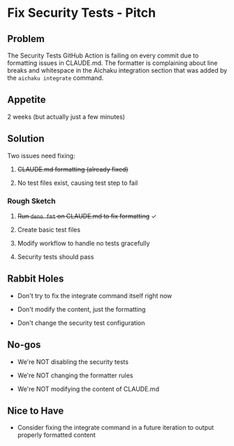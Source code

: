 # Fix Security Tests - Pitch

## Problem

The Security Tests GitHub Action is failing on every commit due to formatting
issues in CLAUDE.md. The formatter is complaining about line breaks and
whitespace in the Aichaku integration section that was added by the
`aichaku integrate` command.

## Appetite

2 weeks (but actually just a few minutes)

## Solution

Two issues need fixing:

1. ~~CLAUDE.md formatting (already fixed)~~

2. No test files exist, causing test step to fail

### Rough Sketch

1. ~~Run `deno fmt` on CLAUDE.md to fix formatting~~ ✓

2. Create basic test files

3. Modify workflow to handle no tests gracefully

4. Security tests should pass

## Rabbit Holes

- Don't try to fix the integrate command itself right now

- Don't modify the content, just the formatting

- Don't change the security test configuration

## No-gos

- We're NOT disabling the security tests

- We're NOT changing the formatter rules

- We're NOT modifying the content of CLAUDE.md

## Nice to Have

- Consider fixing the integrate command in a future iteration to output properly
  formatted content
